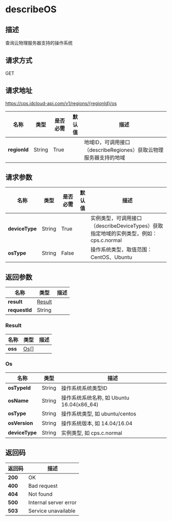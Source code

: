 # describeOS


## 描述
查询云物理服务器支持的操作系统

## 请求方式
GET

## 请求地址
https://cps.jdcloud-api.com/v1/regions/{regionId}/os

|名称|类型|是否必需|默认值|描述|
|---|---|---|---|---|
|**regionId**|String|True| |地域ID，可调用接口（describeRegiones）获取云物理服务器支持的地域|

## 请求参数
|名称|类型|是否必需|默认值|描述|
|---|---|---|---|---|
|**deviceType**|String|True| |实例类型，可调用接口（describeDeviceTypes）获取指定地域的实例类型，例如：cps.c.normal|
|**osType**|String|False| |操作系统类型，取值范围：CentOS、Ubuntu|


## 返回参数
|名称|类型|描述|
|---|---|---|
|**result**|[Result](#result)| |
|**requestId**|String| |

### <div id="result">Result</div>
|名称|类型|描述|
|---|---|---|
|**oss**|[Os[]](#os)| |
### <div id="os">Os</div>
|名称|类型|描述|
|---|---|---|
|**osTypeId**|String|操作系统系统类型ID|
|**osName**|String|操作系统系统名称, 如 Ubuntu 16.04(x86_64)|
|**osType**|String|操作系统类型, 如 ubuntu/centos|
|**osVersion**|String|操作系统版本, 如 14.04/16.04|
|**deviceType**|String|实例类型, 如 cps.c.normal|

## 返回码
|返回码|描述|
|---|---|
|**200**|OK|
|**400**|Bad request|
|**404**|Not found|
|**500**|Internal server error|
|**503**|Service unavailable|
